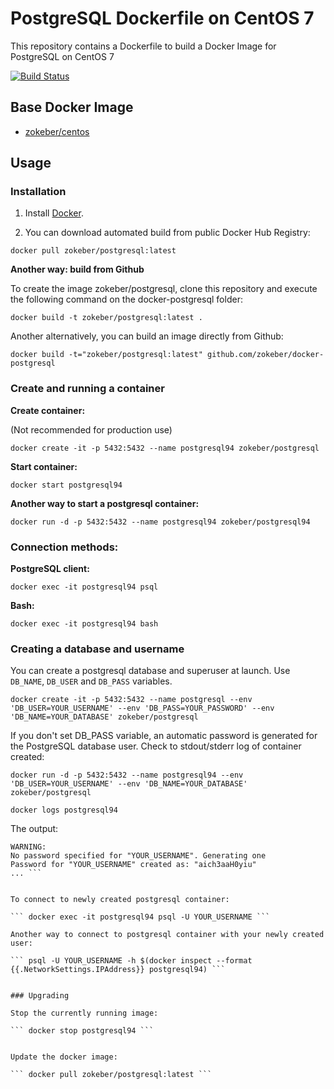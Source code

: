 # PostgreSQL Dockerfile on CentOS 7

This repository contains a Dockerfile to build a Docker Image for PostgreSQL on CentOS 7

[![Build Status](https://travis-ci.org/zokeber/docker-postgresql.svg?branch=master)](https://travis-ci.org/zokeber/docker-postgresql)

## Base Docker Image

* [zokeber/centos](https://registry.hub.docker.com/u/zokeber/centos/)

## Usage

### Installation

1. Install [Docker](https://www.docker.com/).

2. You can download automated build from public Docker Hub Registry:

``` docker pull zokeber/postgresql:latest ```


**Another way: build from Github**

To create the image zokeber/postgresql, clone this repository and execute the following command on the docker-postgresql folder:

`docker build -t zokeber/postgresql:latest .`

Another alternatively, you can build an image directly from Github:

`docker build -t="zokeber/postgresql:latest" github.com/zokeber/docker-postgresql`


### Create and running a container

**Create container:**

(Not recommended for production use)

``` docker create -it -p 5432:5432 --name postgresql94 zokeber/postgresql ```

**Start container:**

``` docker start postgresql94 ```


**Another way to start a postgresql container:**

``` docker run -d -p 5432:5432 --name postgresql94 zokeber/postgresql94 ```

### Connection methods:

**PostgreSQL client:**

`docker exec -it postgresql94 psql`

**Bash:**

`docker exec -it postgresql94 bash`


### Creating a database and username

You can create a postgresql database and superuser at launch. Use `DB_NAME`, `DB_USER` and `DB_PASS` variables.

``` docker create -it -p 5432:5432 --name postgresql --env 'DB_USER=YOUR_USERNAME' --env 'DB_PASS=YOUR_PASSWORD' --env 'DB_NAME=YOUR_DATABASE' zokeber/postgresql ```
 
If you don't set DB_PASS variable, an automatic password is generated for the PostgreSQL database user. Check to stdout/stderr log of container created:

```
docker run -d -p 5432:5432 --name postgresql94 --env 'DB_USER=YOUR_USERNAME' --env 'DB_NAME=YOUR_DATABASE' zokeber/postgresql

docker logs postgresql94 
```

The output:

``` ...
WARNING: 
No password specified for "YOUR_USERNAME". Generating one
Password for "YOUR_USERNAME" created as: "aich3aaH0yiu"
... ```


To connect to newly created postgresql container:

``` docker exec -it postgresql94 psql -U YOUR_USERNAME ```

Another way to connect to postgresql container with your newly created user:

``` psql -U YOUR_USERNAME -h $(docker inspect --format {{.NetworkSettings.IPAddress}} postgresql94) ```


### Upgrading

Stop the currently running image:

``` docker stop postgresql94 ```


Update the docker image:

``` docker pull zokeber/postgresql:latest ```